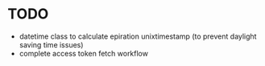 TODO
====

* datetime class to calculate epiration unixtimestamp (to prevent daylight saving time issues)
* complete access token fetch workflow
